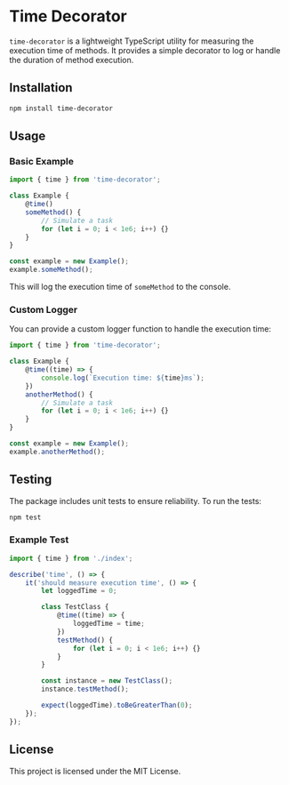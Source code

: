 # Time Decorator

`time-decorator` is a lightweight TypeScript utility for measuring the execution time of methods. It provides a simple decorator to log or handle the duration of method execution.

## Installation

```bash
npm install time-decorator
```

## Usage

### Basic Example

```typescript
import { time } from 'time-decorator';

class Example {
    @time()
    someMethod() {
        // Simulate a task
        for (let i = 0; i < 1e6; i++) {}
    }
}

const example = new Example();
example.someMethod();
```

This will log the execution time of `someMethod` to the console.

### Custom Logger

You can provide a custom logger function to handle the execution time:

```typescript
import { time } from 'time-decorator';

class Example {
    @time((time) => {
        console.log(`Execution time: ${time}ms`);
    })
    anotherMethod() {
        // Simulate a task
        for (let i = 0; i < 1e6; i++) {}
    }
}

const example = new Example();
example.anotherMethod();
```

## Testing

The package includes unit tests to ensure reliability. To run the tests:

```bash
npm test
```

### Example Test

```typescript
import { time } from './index';

describe('time', () => {
    it('should measure execution time', () => {
        let loggedTime = 0;

        class TestClass {
            @time((time) => {
                loggedTime = time;
            })
            testMethod() {
                for (let i = 0; i < 1e6; i++) {}
            }
        }

        const instance = new TestClass();
        instance.testMethod();

        expect(loggedTime).toBeGreaterThan(0);
    });
});
```

## License

This project is licensed under the MIT License.